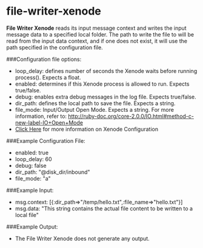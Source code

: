 file-writer-xenode
=====================

**File Writer Xenode** reads its input message context and writes the input message data to a specified local folder. The path to write the file to will be read from the input data context, and if one does not exist, it will use the path specified in the configuration file.

###Configuration file options:
* loop_delay: defines number of seconds the Xenode waits before running process(). Expects a float. 
* enabled: determines if this Xenode process is allowed to run. Expects true/false.
* debug: enables extra debug messages in the log file. Expects true/false.
* dir_path: defines the local path to save the file. Expects a string.
* file_mode: Input/Output Open Mode. Expects a string. For more information, refer to: http://ruby-doc.org/core-2.0.0/IO.html#method-c-new-label-IO+Open+Mode
* [Click Here](https://github.com/Nodally/xenograte-xct/wiki/building-a-xenode#default-config-file) for more information on Xenode Configuration

###Example Configuration File:
* enabled: true
* loop_delay: 60
* debug: false
* dir_path: "@disk_dir/inbound"
* file_mode: "a" 

###Example Input:     
* msg.context: [{:dir_path=>"/temp/hello.txt",:file_name=>"hello.txt"}] 
* msg.data:  "This string contains the actual file content to be written to a local file"

###Example Output:   
* The File Writer Xenode does not generate any output.


